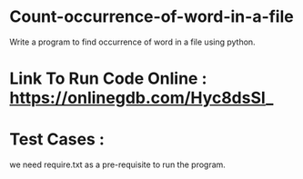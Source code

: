 # Count-occurrence-of-word-in-a-file
Write a program to find occurrence of word in a file using python.

# Link To Run Code Online : https://onlinegdb.com/Hyc8dsSl_

# Test Cases : 
we need require.txt as a pre-requisite to run the program.
